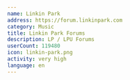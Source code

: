 ```yaml
---
name: Linkin Park
address: https://forum.linkinpark.com
category: Music
title: Linkin Park Forums
description: LP / LPU Forums
userCount: 119480
icon: linkin-park.png
activity: very high
language: en
---
```

